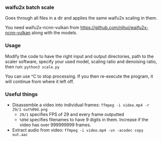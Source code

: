 ### waifu2x batch scale

Goes through all files in a dir and applies the same waifu2x scaling in them.

You need waifu2x-ncnn-vulkan from https://github.com/nihui/waifu2x-ncnn-vulkan along with the models.

### Usage

Modify the code to have the right input and output directories, path to the scaler software, specify your used model, scaling ratio and denoising ratio, then run: `python3 scale.py`

You can use ^C to stop processing. If you then re-execute the program, it will continue from where it left off.

### Useful things

* Disassemble a video into individual frames: `ffmpeg -i video.mp4 -r 29/1 out%09d.png`
	* `29/1` specifies FPS of 29 and every frame outputted
	 * `%09d` specifies filenames to have 9 digits in them. Increase if the video has over 999999999 frames.
* Extract audio from video: `ffmpeg -i video.mp4 -vn -acodec copy out.aac`
